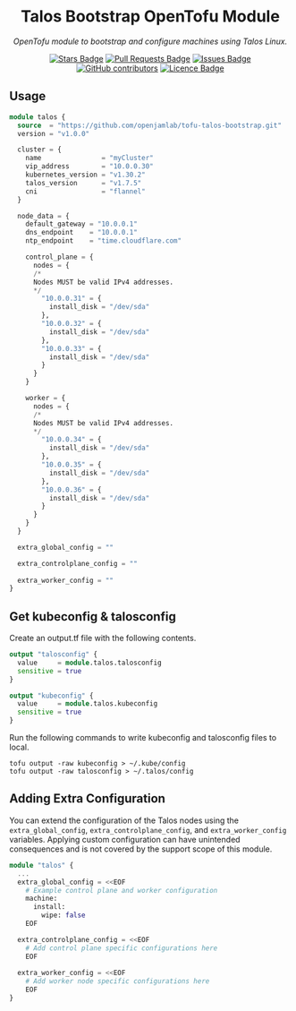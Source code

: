 <h1 align="center">Talos Bootstrap OpenTofu Module</h1>
<p align="center"><i>OpenTofu module to bootstrap and configure machines using Talos Linux. </i></p>
<div align="center">
<a href="[https://github.com/openjamlab/tofu-talos-bootstrap/stargazers](https://github.com/openjamlab/tofu-talos-bootstrap/stargazers)"><img src="https://img.shields.io/github/stars/openjamlab/tofu-talos-bootstrap?style=for-the-badge" alt="Stars Badge"/></a>
<a href="https://github.com/openjamlab/tofu-talos-bootstrap/pulls"><img src="https://img.shields.io/github/issues-pr/openjamlab/tofu-talos-bootstrap?style=for-the-badge" alt="Pull Requests Badge"/></a>
<a href="https://github.com/openjamlab/tofu-talos-bootstrap/issues"><img src="https://img.shields.io/github/issues/openjamlab/tofu-talos-bootstrap?style=for-the-badge" alt="Issues Badge"/></a>
<a href="https://github.com/openjamlab/tofu-talos-bootstrap/graphs/contributors"><img alt="GitHub contributors" src="https://img.shields.io/github/contributors/openjamlab/tofu-talos-bootstrap?style=for-the-badge"></a>
<a href="https://github.com/openjamlab/tofu-talos-bootstrap/blob/master/LICENCE"><img src="https://img.shields.io/github/license/openjamlab/tofu-talos-bootstrap?style=for-the-badge" alt="Licence Badge"/></a>
</div>

## Usage

```terraform
module talos {
  source  = "https://github.com/openjamlab/tofu-talos-bootstrap.git"
  version = "v1.0.0"

  cluster = {
    name               = "myCluster"
    vip_address        = "10.0.0.30"
    kubernetes_version = "v1.30.2"
    talos_version      = "v1.7.5"
    cni                = "flannel"
  }

  node_data = {
    default_gateway = "10.0.0.1"
    dns_endpoint    = "10.0.0.1"
    ntp_endpoint    = "time.cloudflare.com"

    control_plane = {
      nodes = {
      /*
      Nodes MUST be valid IPv4 addresses.
      */
        "10.0.0.31" = {
          install_disk = "/dev/sda"
        },
        "10.0.0.32" = {
          install_disk = "/dev/sda"
        },
        "10.0.0.33" = {
          install_disk = "/dev/sda"
        }
      }
    }

    worker = {
      nodes = {
      /*
      Nodes MUST be valid IPv4 addresses.
      */
        "10.0.0.34" = {
          install_disk = "/dev/sda"
        },
        "10.0.0.35" = {
          install_disk = "/dev/sda"
        },
        "10.0.0.36" = {
          install_disk = "/dev/sda"
        }
      }
    }
  }

  extra_global_config = ""

  extra_controlplane_config = ""
    
  extra_worker_config = ""
}
```
## Get kubeconfig & talosconfig

Create an output.tf file with the following contents.

```terraform
output "talosconfig" {
  value     = module.talos.talosconfig
  sensitive = true
}

output "kubeconfig" {
  value     = module.talos.kubeconfig
  sensitive = true
}
```

Run the following commands to write kubeconfig and talosconfig files to local.

```
tofu output -raw kubeconfig > ~/.kube/config
tofu output -raw talosconfig > ~/.talos/config
```

## Adding Extra Configuration

You can extend the configuration of the Talos nodes using the `extra_global_config`, `extra_controlplane_config`, and `extra_worker_config` variables. Applying custom configuration can have unintended consequences and is not covered by the support scope of this module.

```terraform
module "talos" {
  ...
  extra_global_config = <<EOF
    # Example control plane and worker configuration
    machine:
      install:
        wipe: false
    EOF

  extra_controlplane_config = <<EOF
    # Add control plane specific configurations here
    EOF
    
  extra_worker_config = <<EOF
    # Add worker node specific configurations here
    EOF
}
